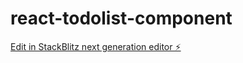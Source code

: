 # react-todolist-component

[Edit in StackBlitz next generation editor ⚡️](https://stackblitz.com/~/github.com/chistyshaik/react-todolist-component)